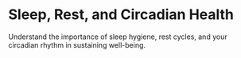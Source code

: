 # Sleep, Rest, and Circadian Health

Understand the importance of sleep hygiene, rest cycles, and your circadian rhythm in sustaining well-being.